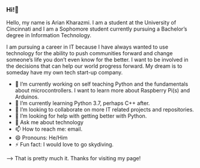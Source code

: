 ### Hi!👋

Hello, my name is Arian Kharazmi. 
I am a student at the University of Cincinnati and I am a Sophomore student currently pursuing a Bachelor’s degree in Information Technology. 

I am pursuing a career in IT because I have always wanted to use technology for the ability to push communities forward
and change someone’s life you don’t even know for the better. 
I want to be involved in the decisions that can help our world progress forward. 
My dream is to someday have my own tech start-up company.

- 🔭 I’m currently working on self teaching Python and the fundamentals about microcontrollers. I want to learn more about Raspberry Pi(s) and Arduinos.
- 🌱 I’m currently learning Python 3.7, perhaps C++ after.
- 👯 I’m looking to collaborate on more IT related projects and repositories.
- 🤔 I’m looking for help with getting better with Python.
- 💬 Ask me about technology
- 📫 How to reach me: email.
- 😄 Pronouns: He/Him
- ⚡ Fun fact: I would love to go skydiving.



--> That is pretty much it. Thanks for visiting my page!


